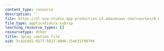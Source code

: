 ```yaml
---
content_type: resource
description: ''
file: https://ol-ocw-studio-app-production.s3.amazonaws.com/courses/8-01sc-classical-mechanics-fall-2016/3ca3cdd10177563780d625eb31f90794_PKOhhK7kPi4.vtt
file_type: application/x-subrip
learning_resource_types: []
resourcetype: Other
title: 3play caption file
uid: 3ca3cdd1-0177-5637-80d6-25eb31f90794
---
```

